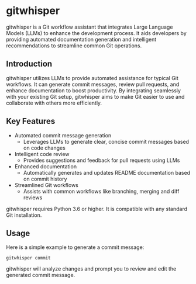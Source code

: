  # gitwhisper

gitwhisper is a Git workflow assistant that integrates Large Language Models (LLMs) to enhance the development process. It aids developers by providing automated documentation generation and intelligent recommendations to streamline common Git operations.

## Introduction

gitwhisper utilizes LLMs to provide automated assistance for typical Git workflows. It can generate commit messages, review pull requests, and enhance documentation to boost productivity. By integrating seamlessly with your existing Git setup, gitwhisper aims to make Git easier to use and collaborate with others more efficiently.

## Key Features

- Automated commit message generation
    - Leverages LLMs to generate clear, concise commit messages based on code changes
- Intelligent code review
    - Provides suggestions and feedback for pull requests using LLMs
- Enhanced documentation
    - Automatically generates and updates README documentation based on commit history
- Streamlined Git workflows
    - Assists with common workflows like branching, merging and diff reviews


gitwhisper requires Python 3.6 or higher. It is compatible with any standard Git installation.

## Usage

Here is a simple example to generate a commit message:

```
gitwhisper commit
```

gitwhisper will analyze changes and prompt you to review and edit the generated commit message.
